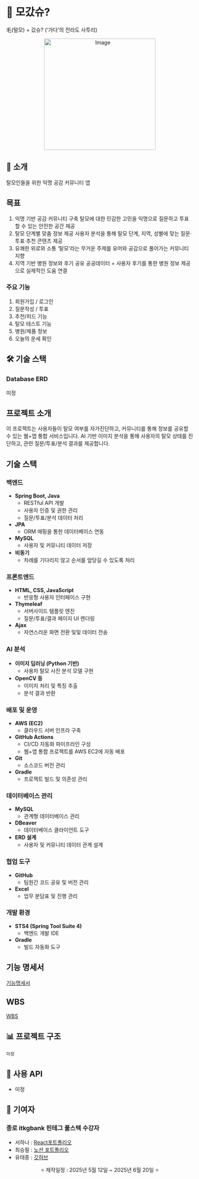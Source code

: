 # 📌 모갔슈?
毛(털모) + 갔슈? (‘가다’의 전라도 사투리)
<p align="center">
  <img src="https://github.com/user-attachments/assets/576557df-b942-4b45-bcb6-2be401ef5ab3" width="300" alt="Image">
</p>

## 📖 소개
탈모인들을 위한 익명 공감 커뮤니티 앱

## 목표
1. 익명 기반 공감 커뮤니티 구축
탈모에 대한 민감한 고민을 익명으로 질문하고 투표할 수 있는 안전한 공간 제공
2. 탈모 단계별 맞춤 정보 제공
사용자 분석을 통해 탈모 단계, 지역, 성별에 맞는 질문·투표·추천 콘텐츠 제공
3. 유쾌한 위로와 소통
‘탈모’라는 무거운 주제를 유머와 공감으로 풀어가는 커뮤니티 지향
4. 지역 기반 병원 정보와 후기 공유
공공데이터 + 사용자 후기를 통한 병원 정보 제공으로 실제적인 도움 연결


### 주요 기능
1. 회원가입 / 로그인
2. 질문작성 / 투표
3. 추천/피드 기능
4. 탈모 테스트 기능
5. 병원/제품 정보
6. 오늘의 운세 확인


## 🛠️ 기술 스택
### Database ERD 
미정


## 프로젝트 소개
이 프로젝트는 사용자들이 탈모 여부를 자가진단하고, 커뮤니티를 통해 정보를 공유할 수 있는 웹+앱 통합 서비스입니다. AI 기반 이미지 분석을 통해 사용자의 탈모 상태를 진단하고, 관련 질문/투표/분석 결과를 제공합니다.



## 기술 스택

### 백엔드
- **Spring Boot, Java**
  - RESTful API 개발
  - 사용자 인증 및 권한 관리
  - 질문/투표/분석 데이터 처리
- **JPA**
  - ORM 매핑을 통한 데이터베이스 연동
- **MySQL**
  - 사용자 및 커뮤니티 데이터 저장
- **비동기**
  - 차례를 기다리지 않고 순서를 앞당길 수 있도록 처리


### 프론트엔드
- **HTML, CSS, JavaScript**
  - 반응형 사용자 인터페이스 구현
- **Thymeleaf**
  - 서버사이드 템플릿 엔진
  - 질문/투표/결과 페이지 UI 렌더링
- **Ajax**
  - 자연스러운 화면 전환 및및 데이터 전송

### AI 분석
- **이미지 딥러닝 (Python 기반)**
  - 사용자 탈모 사진 분석 모델 구현
- **OpenCV 등**
  - 이미지 처리 및 특징 추출
  - 분석 결과 반환

### 배포 및 운영
- **AWS (EC2)**
  - 클라우드 서버 인프라 구축
- **GitHub Actions**
  - CI/CD 자동화 파이프라인 구성
  - 웹+앱 통합 프로젝트를 AWS EC2에 자동 배포
- **Git**
  - 소스코드 버전 관리
- **Gradle**
  - 프로젝트 빌드 및 의존성 관리

### 데이터베이스 관리
- **MySQL**
  - 관계형 데이터베이스 관리
- **DBeaver**
  - 데이터베이스 클라이언트 도구
- **ERD 설계**
  - 사용자 및 커뮤니티 데이터 관계 설계

### 협업 도구
- **GitHub**
  - 팀원간 코드 공유 및 버전 관리
- **Excel**
  - 업무 분담표 및 진행 관리

### 개발 환경
- **STS4 (Spring Tool Suite 4)**
  - 백엔드 개발 IDE
- **Gradle**
  - 빌드 자동화 도구

## 기능 명세서
[기능명세서](https://docs.google.com/spreadsheets/d/e/2PACX-1vRVYOygTrTNBNytmTfv5SujokSA3QIlPyaG0SHuP1a-DXaPAcCxu42BoF4t2a5zR7w22IXzEbtwRz_U/pubhtml)

## WBS
[WBS](https://docs.google.com/spreadsheets/d/e/2PACX-1vQzEtGmdmMyMBthOnJAbT_waEKrh7CrcYlkn0MWF-p-uj1c8A41-e3g4SbYvJcqbloM8_0v5Tlf8lna/pubhtml)

## 📊 프로젝트 구조
```
미정
```

## 🔖 사용 API
- 미정



## 🤝 기여자
### 종로 itkgbank 핀테그 풀스텍 수강자 
- 서하나 : [React포트폴리오](https://hana-dev-portfolio.netlify.app/)
- 최승필 : [노션 포트폴리오](https://www.notion.so/1e3c0872a5f880ac8e10e228219cd836?pvs=4)
- 유태종 : [깃허브](https://github.com/taejong12)


<div align="center">
  <p>⭐️ 제작일정 : 2025년 5월 12일 ~ 2025년 6월 20일 ⭐️</p>
</div>
